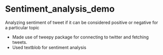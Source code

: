 # Sentiment_analysis_demo
Analyzing sentiment of tweet  if it can be considered positive or negative for a particular topic


- Made use of tweepy package for connecting to twitter and fetching tweets.
- Used textblob for sentiment analysis
